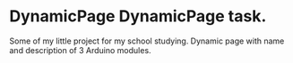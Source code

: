 # DynamicPage DynamicPage task.
Some of my little project for my school studying. Dynamic page with name and description of 3 Arduino modules. 
